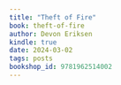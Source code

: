 ```yaml
---
title: "Theft of Fire"
book: theft-of-fire
author: Devon Eriksen
kindle: true
date: 2024-03-02
tags: posts
bookshop_id: 9781962514002
---
```

